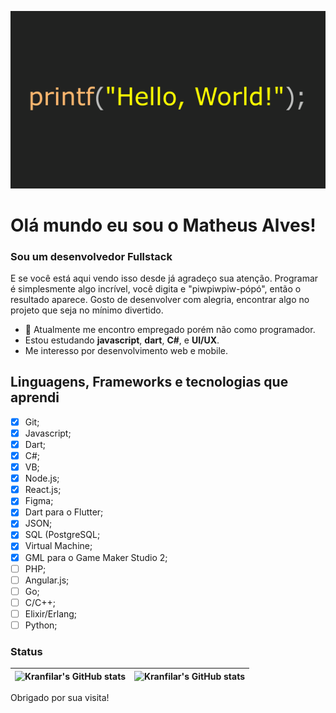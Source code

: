 ![Car Image](https://raw.githubusercontent.com/Kranfilar/Kranfilar/main/Assets/Images/printf.png)
# Olá mundo eu sou o Matheus Alves!
### Sou um desenvolvedor **Fullstack** 

E se você está aqui vendo isso desde já agradeço sua atenção. Programar é simplesmente algo incrível, você digita e "piwpiwpiw-pópó", então o resultado aparece. Gosto de desenvolver com alegria, encontrar algo no projeto que seja no mínimo divertido.
- 🔭 Atualmente me encontro empregado porém não como programador.
- Estou estudando **javascript**, **dart**, **C#**, e **UI/UX**.
- Me interesso por desenvolvimento web e mobile.

## Linguagens, Frameworks e tecnologias que aprendi
- [x] Git;
- [x] Javascript;
- [x] Dart;
- [x] C#;
- [x] VB;
- [x] Node.js;
- [x] React.js;
- [x] Figma;
- [x] Dart para o Flutter;
- [x] JSON;
- [x] SQL (PostgreSQL;
- [x] Virtual Machine;
- [x] GML para o Game Maker Studio 2;
- [ ] PHP;
- [ ] Angular.js;
- [ ] Go;
- [ ] C/C++;
- [ ] Elixir/Erlang;
- [ ] Python;

### Status
| ![Kranfilar's GitHub stats](https://github-readme-stats.vercel.app/api?username=Kranfilar&show_icons=true&theme=material-palenight) | ![Kranfilar's GitHub stats](https://github-readme-stats.vercel.app/api/top-langs/?username=kranfilar&hide=html&layout=compact&theme=material-palenight) |
| - | - |

Obrigado por sua visita!

